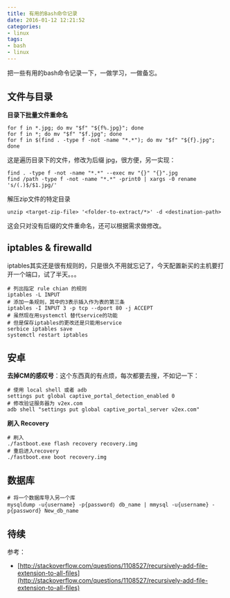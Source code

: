 ```yaml
---
title: 有用的Bash命令记录
date: 2016-01-12 12:21:52
categories:
- linux
tags:
- bash
- linux
---
```


把一些有用的bash命令记录一下，一做学习，一做备忘。

## 文件与目录
**目录下批量文件重命名**

```
for f in *.jpg; do mv "$f" "${f%.jpg}"; done
for f in *; do mv "$f" "$f.jpg"; done
for f in $(find . -type f -not -name "*.*"); do mv "$f" "${f}.jpg"; done
```
这是遍历目录下的文件，修改为后缀 jpg，很方便，另一实现：

```
find . -type f -not -name "*.*" --exec mv "{}" "{}".jpg
find /path -type f -not -name "*.*" -print0 | xargs -0 rename 's/(.)$/$1.jpg/'
```
解压zip文件的特定目录

```
unzip <target-zip-file> '<folder-to-extract/*>' -d <destination-path> 
```
这会只对没有后缀的文件重命名，还可以根据需求做修改。

## iptables & firewalld
iptables其实还是很有规则的，只是很久不用就忘记了，今天配置新买的主机要打开一个端口，试了半天。。。

```
# 列出指定 rule chian 的规则
iptables -L INPUT
# 添加一条规则，其中的3表示插入作为表的第三条
iptables -I INPUT 3 -p tcp --dport 80 -j ACCEPT
# 虽然现在用systemctl 替代service的功能
# 但是保存iptables的更改还是只能用service
serbice iptables save
systemctl restart iptables
```

## 安卓
**去掉CM的感叹号**：这个东西真的有点烦，每次都要去搜，不如记一下：

```
# 使用 local shell 或者 adb
settings put global captive_portal_detection_enabled 0
# 修改验证服务器为 v2ex.com
adb shell "settings put global captive_portal_server v2ex.com"
```

**刷入 Recovery** 

```
# 刷入
./fastboot.exe flash recovery recovery.img
# 重启进入recovery
./fastboot.exe boot recovery.img
```

## 数据库
```
# 将一个数据库导入另一个库
mysqldump -u{username} -p{password｝ db_name | mmysql -u{username} -p{password} New_db_name
```

## 待续

参考：

- [http://stackoverflow.com/questions/1108527/recursively-add-file-extension-to-all-files](http://stackoverflow.com/questions/1108527/recursively-add-file-extension-to-all-files)